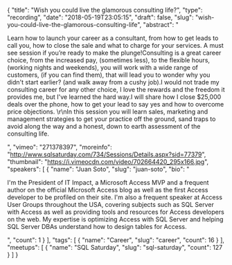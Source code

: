 {
  "title": "Wish you could live the glamorous consulting life?",
  "type": "recording",
  "date": "2018-05-19T23:05:15",
  "draft": false,
  "slug": "wish-you-could-live-the-glamorous-consulting-life",
  "abstract": "<p>Learn how to launch your career as a consultant, from how to get leads to call you, how to close the sale and what to charge for your services. A must see session if you’re ready to make the plunge!Consulting is a great career choice, from the increased pay, (sometimes less), to the flexible hours, (working nights and weekends), you will work with a wide range of customers, (if you can find them), that will lead you to wonder why you didn't start earlier? (and walk away from a cushy job).I would not trade my consulting career for any other choice, I love the rewards and the freedom it provides me, but I've learned the hard way.I will share how I close $25,000 deals over the phone, how to get your lead to say yes and how to overcome price objections. \r\nIn this session you will learn sales, marketing and management strategies to get your practice off the ground, sand traps to avoid along the way and a honest, down to earth assessment of the consulting life.</p>",
  "vimeo": "271378397",
  "moreinfo": "http://www.sqlsaturday.com/734/Sessions/Details.aspx?sid=77379",
  "thumbnail": "https://i.vimeocdn.com/video/702664420_295x166.jpg",
  "speakers": [
    {
      "name": "Juan Soto",
      "slug": "juan-soto",
      "bio": "<p>I'm the President of IT Impact, a Microsoft Access MVP and a frequent author on the official Microsoft Access blog as well as the first Access developer to be profiled on their site. I'm also a frequent speaker at Access User Groups throughout the USA, covering subjects such as SQL Server with Access as well as providing tools and resources for Access developers on the web. My expertise is optimizing Access with SQL Server and helping SQL Server DBAs understand how to design tables for Access.</p>",
      "count": 1
    }
  ],
  "tags": [
    {
      "name": "Career",
      "slug": "career",
      "count": 16
    }
  ],
  "meetups": [
    {
      "name": "SQL Saturday",
      "slug": "sql-saturday",
      "count": 127
    }
  ]
}